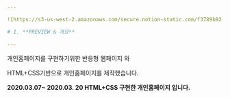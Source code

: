 ```yaml
---

![https://s3-us-west-2.amazonaws.com/secure.notion-static.com/f3789b92-1476-47de-b11d-c13cb0dfadbc/Background.gif](https://s3-us-west-2.amazonaws.com/secure.notion-static.com/f3789b92-1476-47de-b11d-c13cb0dfadbc/Background.gif)

# 1. **PREVIEW & 개요**

---
```


개인홈페이지를 구현하기위한 반응형 웹페이지 와  

HTML+CSS기반으로 개인홈페이지를 제작했습니다.

**2020.03.07~ 2020.03. 20  HTML+CSS 구현한 개인홈페이지 입니다.**
